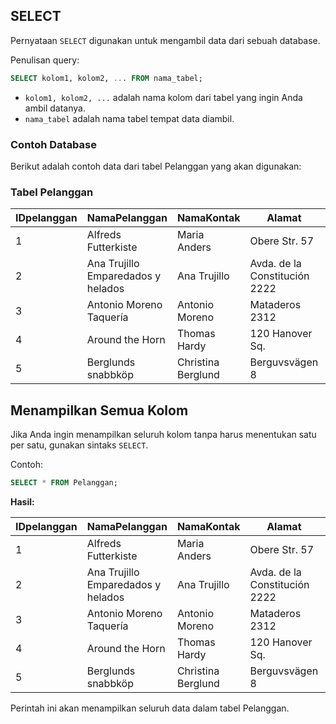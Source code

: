 ## SELECT

Pernyataan `SELECT` digunakan untuk mengambil data dari sebuah database.

Penulisan query:

```sql
SELECT kolom1, kolom2, ... FROM nama_tabel;
```

- `kolom1, kolom2, ...` adalah nama kolom dari tabel yang ingin Anda ambil datanya.
- `nama_tabel` adalah nama tabel tempat data diambil.

### Contoh Database

Berikut adalah contoh data dari tabel Pelanggan yang akan digunakan:

### Tabel Pelanggan

| IDpelanggan | NamaPelanggan                      | NamaKontak         | Alamat                        | Kota        | KodePos  | Negara  |
| ----------- | ---------------------------------- | ------------------ | ----------------------------- | ----------- | -------- | ------- |
| 1           | Alfreds Futterkiste                | Maria Anders       | Obere Str. 57                 | Berlin      | 12209    | Germany |
| 2           | Ana Trujillo Emparedados y helados | Ana Trujillo       | Avda. de la Constitución 2222 | México D.F. | 05021    | Mexico  |
| 3           | Antonio Moreno Taquería            | Antonio Moreno     | Mataderos 2312                | México D.F. | 05023    | Mexico  |
| 4           | Around the Horn                    | Thomas Hardy       | 120 Hanover Sq.               | London      | WA1 1DP  | UK      |
| 5           | Berglunds snabbköp                 | Christina Berglund | Berguvsvägen 8                | Luleå       | S-958 22 | Sweden  |

## Menampilkan Semua Kolom

Jika Anda ingin menampilkan seluruh kolom tanpa harus menentukan satu per satu, gunakan sintaks `SELECT`.

Contoh:

```sql
SELECT * FROM Pelanggan;
```

**Hasil:**

| IDpelanggan | NamaPelanggan                      | NamaKontak         | Alamat                        | Kota        | KodePos  | Negara  |
| ----------- | ---------------------------------- | ------------------ | ----------------------------- | ----------- | -------- | ------- |
| 1           | Alfreds Futterkiste                | Maria Anders       | Obere Str. 57                 | Berlin      | 12209    | Germany |
| 2           | Ana Trujillo Emparedados y helados | Ana Trujillo       | Avda. de la Constitución 2222 | México D.F. | 05021    | Mexico  |
| 3           | Antonio Moreno Taquería            | Antonio Moreno     | Mataderos 2312                | México D.F. | 05023    | Mexico  |
| 4           | Around the Horn                    | Thomas Hardy       | 120 Hanover Sq.               | London      | WA1 1DP  | UK      |
| 5           | Berglunds snabbköp                 | Christina Berglund | Berguvsvägen 8                | Luleå       | S-958 22 | Sweden  |

Perintah ini akan menampilkan seluruh data dalam tabel Pelanggan.
